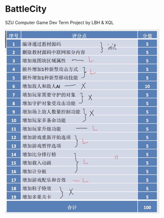 # BattleCity
SZU  Computer Game Dev Term Project by LBH &amp; XQL

![image](https://github.com/Xqle/BattleCity/blob/master/images/a09c0167e93c43400339467f25786b1.jpg)
